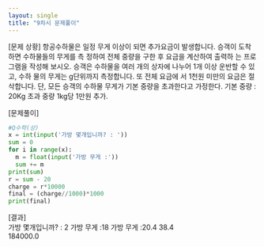 ```yaml
---
layout: single
title: "9차시 문제풀이" 
---
```

  
[문제 상황]
항공수하물은 일정 무게 이상이 되면 추가요금이
발생합니다. 승객이 도착하면 수하물들의 무게를 측
정하여 전체 중량을 구한 후 요금을 계산하여 출력하
는 프로그램을 작성해 보시오. 승객은 수하물을 여러
개의 상자에 나누어 1개 이상 운반할 수 있고, 수하
물의 무게는 g단위까지 측정합니다. 또 전체 요금에
서 1천원 미만의 요금은 절삭합니다.
단, 모든 승객의 수하물 무게가 기본 중량을 초과한다고 가정한다.
기본 중량 : 20Kg
초과 중량 1kg당 1만원 추가.
      
[문제풀이]  
~~~python
#Q수학(상)
x = int(input('가방 몇개입니까? : '))
sum = 0
for i in range(x):
  m = float(input('가방 무게 :'))
  sum += m
print(sum)
r = sum - 20
charge = r*10000
final = (charge//1000)*1000
print(final)
~~~  
   
   
[결과]  
가방 몇개입니까? : 2 
가방 무게 :18 
가방 무게 :20.4 
38.4  
184000.0          

